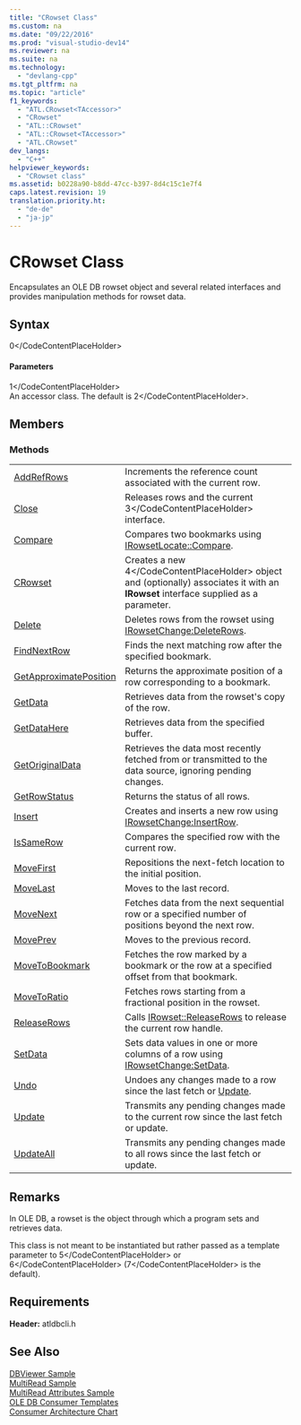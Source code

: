 ```yaml
---
title: "CRowset Class"
ms.custom: na
ms.date: "09/22/2016"
ms.prod: "visual-studio-dev14"
ms.reviewer: na
ms.suite: na
ms.technology: 
  - "devlang-cpp"
ms.tgt_pltfrm: na
ms.topic: "article"
f1_keywords: 
  - "ATL.CRowset<TAccessor>"
  - "CRowset"
  - "ATL::CRowset"
  - "ATL::CRowset<TAccessor>"
  - "ATL.CRowset"
dev_langs: 
  - "C++"
helpviewer_keywords: 
  - "CRowset class"
ms.assetid: b0228a90-b8dd-47cc-b397-8d4c15c1e7f4
caps.latest.revision: 19
translation.priority.ht: 
  - "de-de"
  - "ja-jp"
---
```

# CRowset Class
Encapsulates an OLE DB rowset object and several related interfaces and provides manipulation methods for rowset data.  
  
## Syntax  
  
<CodeContentPlaceHolder>0\</CodeContentPlaceHolder>  
#### Parameters  
 <CodeContentPlaceHolder>1\</CodeContentPlaceHolder>  
 An accessor class. The default is <CodeContentPlaceHolder>2\</CodeContentPlaceHolder>.  
  
## Members  
  
### Methods  
  
|||  
|-|-|  
|[AddRefRows](../vs140/crowset--addrefrows.md)|Increments the reference count associated with the current row.|  
|[Close](../vs140/crowset--close.md)|Releases rows and the current <CodeContentPlaceHolder>3\</CodeContentPlaceHolder> interface.|  
|[Compare](../vs140/crowset--compare.md)|Compares two bookmarks using [IRowsetLocate::Compare](https://msdn.microsoft.com/en-us/library/ms709539.aspx).|  
|[CRowset](../vs140/crowset--crowset.md)|Creates a new <CodeContentPlaceHolder>4\</CodeContentPlaceHolder> object and (optionally) associates it with an **IRowset** interface supplied as a parameter.|  
|[Delete](../vs140/crowset--delete.md)|Deletes rows from the rowset using [IRowsetChange:DeleteRows](https://msdn.microsoft.com/en-us/library/ms724362.aspx).|  
|[FindNextRow](../vs140/crowset--findnextrow.md)|Finds the next matching row after the specified bookmark.|  
|[GetApproximatePosition](../vs140/crowset--getapproximateposition.md)|Returns the approximate position of a row corresponding to a bookmark.|  
|[GetData](../vs140/crowset--getdata.md)|Retrieves data from the rowset's copy of the row.|  
|[GetDataHere](../vs140/crowset--getdatahere.md)|Retrieves data from the specified buffer.|  
|[GetOriginalData](../vs140/crowset--getoriginaldata.md)|Retrieves the data most recently fetched from or transmitted to the data source, ignoring pending changes.|  
|[GetRowStatus](../vs140/crowset--getrowstatus.md)|Returns the status of all rows.|  
|[Insert](../vs140/crowset--insert.md)|Creates and inserts a new row using [IRowsetChange:InsertRow](https://msdn.microsoft.com/en-us/library/ms716921.aspx).|  
|[IsSameRow](../vs140/crowset--issamerow.md)|Compares the specified row with the current row.|  
|[MoveFirst](../vs140/crowset--movefirst.md)|Repositions the next-fetch location to the initial position.|  
|[MoveLast](../vs140/crowset--movelast.md)|Moves to the last record.|  
|[MoveNext](../vs140/crowset--movenext.md)|Fetches data from the next sequential row or a specified number of positions beyond the next row.|  
|[MovePrev](../vs140/crowset--moveprev.md)|Moves to the previous record.|  
|[MoveToBookmark](../vs140/crowset--movetobookmark.md)|Fetches the row marked by a bookmark or the row at a specified offset from that bookmark.|  
|[MoveToRatio](../vs140/crowset--movetoratio.md)|Fetches rows starting from a fractional position in the rowset.|  
|[ReleaseRows](../vs140/crowset--releaserows.md)|Calls [IRowset::ReleaseRows](https://msdn.microsoft.com/en-us/library/ms719771.aspx) to release the current row handle.|  
|[SetData](../vs140/crowset--setdata.md)|Sets data values in one or more columns of a row using [IRowsetChange:SetData](https://msdn.microsoft.com/en-us/library/ms721232.aspx).|  
|[Undo](../vs140/crowset--undo.md)|Undoes any changes made to a row since the last fetch or [Update](../vs140/crowset--update.md).|  
|[Update](../vs140/crowset--update.md)|Transmits any pending changes made to the current row since the last fetch or update.|  
|[UpdateAll](../vs140/crowset--updateall.md)|Transmits any pending changes made to all rows since the last fetch or update.|  
  
## Remarks  
 In OLE DB, a rowset is the object through which a program sets and retrieves data.  
  
 This class is not meant to be instantiated but rather passed as a template parameter to <CodeContentPlaceHolder>5\</CodeContentPlaceHolder> or <CodeContentPlaceHolder>6\</CodeContentPlaceHolder> (<CodeContentPlaceHolder>7\</CodeContentPlaceHolder> is the default).  
  
## Requirements  
 **Header:** atldbcli.h  
  
## See Also  
 [DBViewer Sample](../vs140/visual-c---samples.md)   
 [MultiRead Sample](../vs140/visual-c---samples.md)   
 [MultiRead Attributes Sample](../vs140/visual-c---samples.md)   
 [OLE DB Consumer Templates](../vs140/ole-db-consumer-templates--c---.md)   
 [Consumer Architecture Chart](../vs140/ole-db-consumer-templates-reference.md)